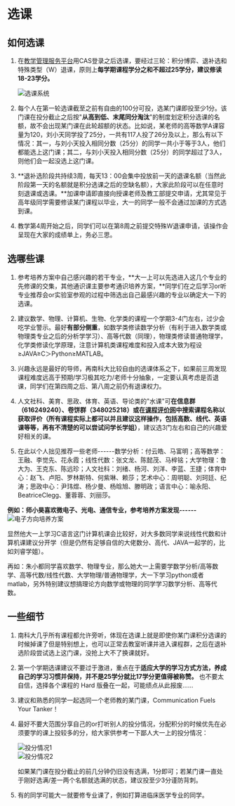 # 选课
## 如何选课
1. 在[教学管理服务平台](https://tis.sustech.edu.cn)用CAS登录之后选课，要经过三轮：积分博弈、退补选和特殊类型（W）退课，原则上**每学期课程学分之和不超过25学分，建议修读18-23学分。**

    ![选课系统](https://shuli-gz-1259749012.cos.ap-guangzhou.myqcloud.com/img/learning/Course_SelectionSys.png)

2. 每个人在第一轮选课截至之前有自由的100分可投，选某门课即投至少1分。该门课在投分截止之后按"**从高到低、末尾同分淘汰**"的制度划定积分选课的名额，故不会出现某门课在此轮超额的状态。比如说，某老师的高等数学A课容量为120，刘小天同学投了25分，一共有117人投了26分及以上，那么有以下情况：其一，与刘小天投入相同分数（25分）的同学一共小于等于3人，他们都能选上这门课；其二，与刘小天投入相同分数（25分）的同学超过了3人，则他们会一起没选上这门课。

3. **退补选阶段共持续3周，每天13：00会集中投放前一天的退课名额（当然此阶段第一天的名额就是积分选课之后的空缺名额），大家此阶段可以在任意时刻退课或选课。**加课申请即直接向授课老师及教工部提交申请，尤其常见于高年级同学需要修读某门课程以毕业，大一的同学一般不会通过加课的方式选到课。

4. 教学第4周开始之后，同学们可以在第8周之前提交特殊W退课申请，该操作会呈现在大家的成绩单上，务必三思。

## 选哪些课
1. 参考培养方案中自己感兴趣的若干专业，**大一上可以先选进入这几个专业的先修课的交集，其他通识课主要参考通识培养方案，**同学们在之后学习or听专业推荐会or实验室参观的过程中筛选出自己最感兴趣的专业以确定大一下的选课。

2. 建议数学、物理、计算机、生物、化学类的课程一个学期3-4门左右，过少会吃学业警示。最好**有部分侧重**，如数学类修读数学分析（有利于进入数学类或物理类专业之后的分析学学习）、高等代数（同理），物理类修读普通物理学，化学类修读化学原理，注意计算机类课程难度和投入成本大致为程设≥JAVA≥C＞Python≥MATLAB。

3. 兴趣永远是最好的导师，再南科大比较自由的选课体系之下，如果前三周发现课程难度远高于预期/学习极其吃力/老师十分抽象，一定要认真考虑是否退课，同学们在第四周之后、第八周之前仍有退课权力。

4. 人文社科、美育、思政、体育、英语、导论类的"水课"可**在信息群（616249240）、卷饼群（348025218）或在**[**课程评价网**](https://nces.cra.moe)**中搜索课程名称以获取评价（所有课程实际上都可以并且建议这样操作，包括高数、线代、英语课等等，再有不清楚的可以尝试问学长学姐）**，建议选3门左右和自己的兴趣爱好相关的课。

5. 在此以个人拙见推荐一些老师------数学分析：付云皓、马富明；高等数学：王融、李觉先、花永霞；线性代数：张文龙、陈懿茂、马梓铭；大学物理：鲁大为、王克东、陈远珍；人文社科：刘绪、杨河、刘洋、李蓝、王捷；体育中心：赵飞、卢阳、罗林斯特、何紫琳、赖莎；艺术中心：周明聪、刘珂廷、纪涛；思政中心：尹玮煜、杨少曼、杨晗旭、滕明政；语言中心：喻永阳、BeatriceClegg、董蓉蓉、刘丽莎。

**例如：师小昊喜欢微电子、光电、通信专业，参考培养方案发现------**
![电子方向培养方案](https://shuli-gz-1259749012.cos.ap-guangzhou.myqcloud.com/img/learning/Course_SelectionSys.png)

显然他大一上学习C语言这门计算机课会比较好，对大多数同学来说线性代数和计算机课建议分开学（但是仍然有足够自信的大佬数分、高代、JAVA一起学的，比如刘睿学姐）。

再如：朱小都同学喜欢数学、物理专业，那么她大一上需要学数学分析/高等数学、高等代数/线性代数、大学物理/普通物理学，大一下学习python或者matlab，另外特别建议想搞理论方向数学或物理的同学学习数学分析、高等代数。

## 一些细节
1. 南科大几乎所有课程都允许旁听，体现在选课上就是即使你某门课积分选课的时候掉课了但是特别想上，也可以正常去教室听课并进入课程群，之后在退补选阶段尝试选上这门课，没抢上大不了换课就好。

2. 第一个学期选课建议不要过于激进，重点在于**适应大学的学习方式方法，养成自己的学习习惯并保持，并不是25学分就比17学分更值得被称赞。** 也不要太自信，选择各个课程的 Hard 版叠在一起，可能绩点从此报废……

3. 建议和熟悉的同学一起选同一个老师教的某门课，Communication Fuels Your Tanker！

4. 最好不要大范围分享自己的or打听别人的投分情况，分配积分的时候优先在必须要学的课上投较多的分，给大家供参考一下鄙人大一上的投分情况：

    <div class="container"><div class="row">
        <div class="col-4" style="padding-right: 0">
            <img src="https://shuli-gz-1259749012.cos.ap-guangzhou.myqcloud.com/img/learning/Course_PointsExample1.png" alt="投分情况1">
        </div>
        <div class="col-3" style="padding-left: 0">
            <img src="https://shuli-gz-1259749012.cos.ap-guangzhou.myqcloud.com/img/learning/Course_PointsExample2.png" alt="投分情况2">
        </div>
    </div></div>

    如果某门课在投分截止的前几分钟仍旧没有选满，1分即可；若某门课一直处于刚好选满/差一两个名额就选满的状态，建议投至少3分谨防背刺。

5. 有的同学可能大一就要修专业课了，例如打算进临床医学专业的同学。